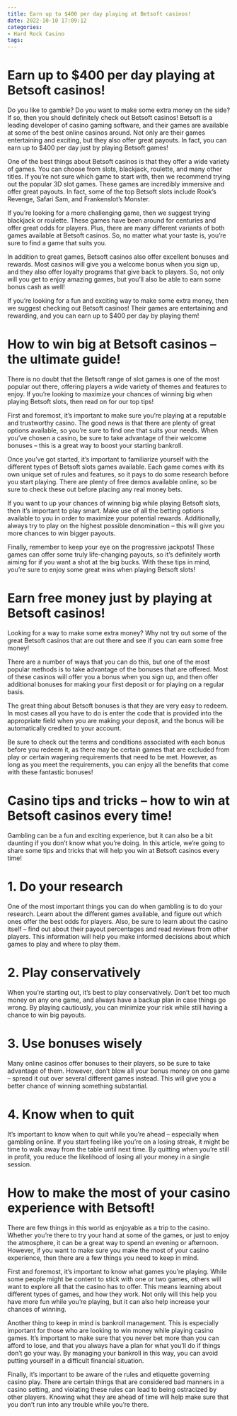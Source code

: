 ```yaml
---
title: Earn up to $400 per day playing at Betsoft casinos!
date: 2022-10-10 17:09:12
categories:
- Hard Rock Casino
tags:
---
```



#  Earn up to $400 per day playing at Betsoft casinos!

Do you like to gamble? Do you want to make some extra money on the side? If so, then you should definitely check out Betsoft casinos! Betsoft is a leading developer of casino gaming software, and their games are available at some of the best online casinos around. Not only are their games entertaining and exciting, but they also offer great payouts. In fact, you can earn up to $400 per day just by playing Betsoft games!

One of the best things about Betsoft casinos is that they offer a wide variety of games. You can choose from slots, blackjack, roulette, and many other titles. If you’re not sure which game to start with, then we recommend trying out the popular 3D slot games. These games are incredibly immersive and offer great payouts. In fact, some of the top Betsoft slots include Rook’s Revenge, Safari Sam, and Frankenslot’s Monster.

If you’re looking for a more challenging game, then we suggest trying blackjack or roulette. These games have been around for centuries and offer great odds for players. Plus, there are many different variants of both games available at Betsoft casinos. So, no matter what your taste is, you’re sure to find a game that suits you.

In addition to great games, Betsoft casinos also offer excellent bonuses and rewards. Most casinos will give you a welcome bonus when you sign up, and they also offer loyalty programs that give back to players. So, not only will you get to enjoy amazing games, but you’ll also be able to earn some bonus cash as well!

If you’re looking for a fun and exciting way to make some extra money, then we suggest checking out Betsoft casinos! Their games are entertaining and rewarding, and you can earn up to $400 per day by playing them!

#  How to win big at Betsoft casinos – the ultimate guide!

There is no doubt that the Betsoft range of slot games is one of the most popular out there, offering players a wide variety of themes and features to enjoy. If you’re looking to maximize your chances of winning big when playing Betsoft slots, then read on for our top tips!

First and foremost, it’s important to make sure you’re playing at a reputable and trustworthy casino. The good news is that there are plenty of great options available, so you’re sure to find one that suits your needs. When you’ve chosen a casino, be sure to take advantage of their welcome bonuses – this is a great way to boost your starting bankroll.

Once you’ve got started, it’s important to familiarize yourself with the different types of Betsoft slots games available. Each game comes with its own unique set of rules and features, so it pays to do some research before you start playing. There are plenty of free demos available online, so be sure to check these out before placing any real money bets.

If you want to up your chances of winning big while playing Betsoft slots, then it’s important to play smart. Make use of all the betting options available to you in order to maximize your potential rewards. Additionally, always try to play on the highest possible denomination – this will give you more chances to win bigger payouts.

Finally, remember to keep your eye on the progressive jackpots! These games can offer some truly life-changing payouts, so it’s definitely worth aiming for if you want a shot at the big bucks. With these tips in mind, you’re sure to enjoy some great wins when playing Betsoft slots!

#  Earn free money just by playing at Betsoft casinos!

Looking for a way to make some extra money? Why not try out some of the great Betsoft casinos that are out there and see if you can earn some free money!

There are a number of ways that you can do this, but one of the most popular methods is to take advantage of the bonuses that are offered. Most of these casinos will offer you a bonus when you sign up, and then offer additional bonuses for making your first deposit or for playing on a regular basis.

The great thing about Betsoft bonuses is that they are very easy to redeem. In most cases all you have to do is enter the code that is provided into the appropriate field when you are making your deposit, and the bonus will be automatically credited to your account.

Be sure to check out the terms and conditions associated with each bonus before you redeem it, as there may be certain games that are excluded from play or certain wagering requirements that need to be met. However, as long as you meet the requirements, you can enjoy all the benefits that come with these fantastic bonuses!

#  Casino tips and tricks – how to win at Betsoft casinos every time!

Gambling can be a fun and exciting experience, but it can also be a bit daunting if you don’t know what you’re doing. In this article, we’re going to share some tips and tricks that will help you win at Betsoft casinos every time!

# 1. Do your research

One of the most important things you can do when gambling is to do your research. Learn about the different games available, and figure out which ones offer the best odds for players. Also, be sure to learn about the casino itself – find out about their payout percentages and read reviews from other players. This information will help you make informed decisions about which games to play and where to play them.

# 2. Play conservatively

When you’re starting out, it’s best to play conservatively. Don’t bet too much money on any one game, and always have a backup plan in case things go wrong. By playing cautiously, you can minimize your risk while still having a chance to win big payouts.

# 3. Use bonuses wisely

Many online casinos offer bonuses to their players, so be sure to take advantage of them. However, don’t blow all your bonus money on one game – spread it out over several different games instead. This will give you a better chance of winning something substantial.

# 4. Know when to quit

It’s important to know when to quit while you’re ahead – especially when gambling online. If you start feeling like you’re on a losing streak, it might be time to walk away from the table until next time. By quitting when you’re still in profit, you reduce the likelihood of losing all your money in a single session.

#  How to make the most of your casino experience with Betsoft!

There are few things in this world as enjoyable as a trip to the casino. Whether you’re there to try your hand at some of the games, or just to enjoy the atmosphere, it can be a great way to spend an evening or afternoon. However, if you want to make sure you make the most of your casino experience, then there are a few things you need to keep in mind.

First and foremost, it’s important to know what games you’re playing. While some people might be content to stick with one or two games, others will want to explore all that the casino has to offer. This means learning about different types of games, and how they work. Not only will this help you have more fun while you’re playing, but it can also help increase your chances of winning.

Another thing to keep in mind is bankroll management. This is especially important for those who are looking to win money while playing casino games. It’s important to make sure that you never bet more than you can afford to lose, and that you always have a plan for what you’ll do if things don’t go your way. By managing your bankroll in this way, you can avoid putting yourself in a difficult financial situation.

Finally, it’s important to be aware of the rules and etiquette governing casino play. There are certain things that are considered bad manners in a casino setting, and violating these rules can lead to being ostracized by other players. Knowing what they are ahead of time will help make sure that you don’t run into any trouble while you’re there.